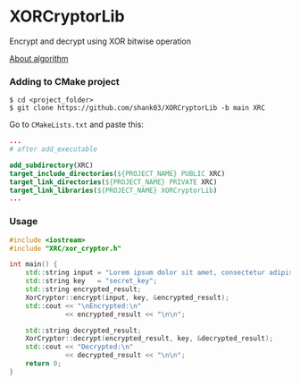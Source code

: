 # XORCryptorLib

Encrypt and decrypt using XOR bitwise operation

[About algorithm](About.md)

### Adding to CMake project
```shell
$ cd <project_folder>
$ git clone https://github.com/shank03/XORCryptorLib -b main XRC
```

Go to `CMakeLists.txt` and paste this:
```cmake
...
# after add_executable

add_subdirectory(XRC)
target_include_directories(${PROJECT_NAME} PUBLIC XRC)
target_link_directories(${PROJECT_NAME} PRIVATE XRC)
target_link_libraries(${PROJECT_NAME} XORCryptorLib)
...
```

### Usage
```c++
#include <iostream>
#include "XRC/xor_cryptor.h"

int main() {
    std::string input = "Lorem ipsum dolor sit amet, consectetur adipiscing elit. Duis ornare.";
    std::string key   = "secret_key";
    std::string encrypted_result;
    XorCryptor::encrypt(input, key, &encrypted_result);
    std::cout << "\nEncrypted:\n"
              << encrypted_result << "\n\n";

    std::string decrypted_result;
    XorCryptor::decrypt(encrypted_result, key, &decrypted_result);
    std::cout << "Decrypted:\n"
              << decrypted_result << "\n\n";
    return 0;
}
```
